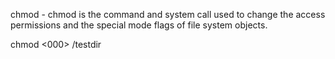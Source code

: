chmod - chmod is the command and system call used to change the access permissions and the special mode flags of file system objects.

chmod <000> /testdir

